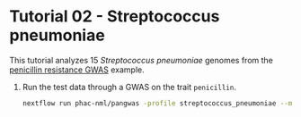# Tutorial 02 - Streptococcus pneumoniae

This tutorial analyzes 15 _Streptococcus pneumoniae_ genomes from the [penicillin resistance GWAS](https://pyseer.readthedocs.io/en/master/tutorial.html) example.

1. Run the test data through a GWAS on the trait `penicillin`.

    ```bash
    nextflow run phac-nml/pangwas -profile streptococcus_pneumoniae --max_cpus 4
    ```
